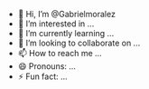 - 👋 Hi, I’m @Gabrielmoralez
- 👀 I’m interested in ...
- 🌱 I’m currently learning ...
- 💞️ I’m looking to collaborate on ...
- 📫 How to reach me ...
- 😄 Pronouns: ...
- ⚡ Fun fact: ...

<!---
Gabrielmoralez/Gabrielmoralez is a ✨ special ✨ repository because its `README.md` (this file) appears on your GitHub profile.
You can click the Preview link to take a look at your changes.
--->
